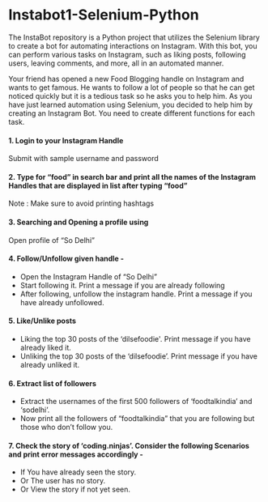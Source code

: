 # Instabot1-Selenium-Python
The InstaBot repository is a Python project that utilizes the Selenium library to create a bot for automating interactions on Instagram. With this bot, you can perform various tasks on Instagram, such as liking posts, following users, leaving comments, and more, all in an automated manner.

Your friend has opened a new Food Blogging handle on Instagram and wants to get famous. He wants to follow a lot of people so that he can get noticed quickly but it is a tedious task so he asks you to help him. As you have just learned automation using Selenium, you decided to help him by creating an Instagram Bot.
You need to create different functions for each task.


#### 1. Login to your Instagram Handle
Submit with sample username and password


#### 2. Type for “food” in search bar and print all the names of the Instagram Handles that are displayed in list after typing “food”
Note : Make sure to avoid printing hashtags


#### 3. Searching and Opening a profile using 
Open profile of “So Delhi” 


#### 4. Follow/Unfollow given handle - 
- Open the Instagram Handle of “So Delhi”
-  Start following it. Print a message if you are already following
-  After following, unfollow the instagram handle. Print a message if you have already unfollowed.


#### 5. Like/Unlike posts
- Liking the top 30 posts of the ‘dilsefoodie'. Print message if you have already liked it.
- Unliking the top 30 posts of the ‘dilsefoodie’. Print message if you have already unliked it.


#### 6. Extract list of followers
- Extract the usernames of the first 500 followers of ‘foodtalkindia’ and ‘sodelhi’.
- Now print all the followers of “foodtalkindia” that you are following but those who don’t follow you.


#### 7. Check the story of ‘coding.ninjas’. Consider the following Scenarios and print error messages accordingly -
- If You have already seen the story.
- Or The user has no story.
- Or View the story if not yet seen.
